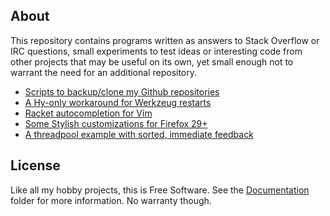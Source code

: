 
## About

This repository contains programs written as answers to Stack Overflow or IRC
questions, small experiments to test ideas or interesting code from other
projects that may be useful on its own, yet small enough not to warrant the
need for an additional repository.

* [Scripts to backup/clone my Github repositories](https://github.com/Beluki/Misc/tree/master/Source/Github-Scripts)
* [A Hy-only workaround for Werkzeug restarts](https://github.com/Beluki/Misc/tree/master/Source/Hy-Werkzeug-Restarts)
* [Racket autocompletion for Vim](https://github.com/Beluki/Misc/tree/master/Source/Racket-Vim-AutoComplete)
* [Some Stylish customizations for Firefox 29+](https://github.com/Beluki/Misc/tree/master/Source/Stylish)
* [A threadpool example with sorted, immediate feedback](https://github.com/Beluki/Misc/tree/master/Source/ThreadPool)

## License

Like all my hobby projects, this is Free Software. See the [Documentation][]
folder for more information. No warranty though.

[Documentation]: https://github.com/Beluki/Misc/tree/master/Documentation

